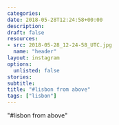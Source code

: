 ```yaml
---
categories:
date: 2018-05-28T12:24:58+00:00
description:
draft: false
resources:
- src: 2018-05-28_12-24-58_UTC.jpg
  name: "header"
layout: instagram
options:
  unlisted: false
stories:
subtitle:
title: "#lisbon from above"
tags: ["lisbon"]
---
```


"#lisbon from above"
